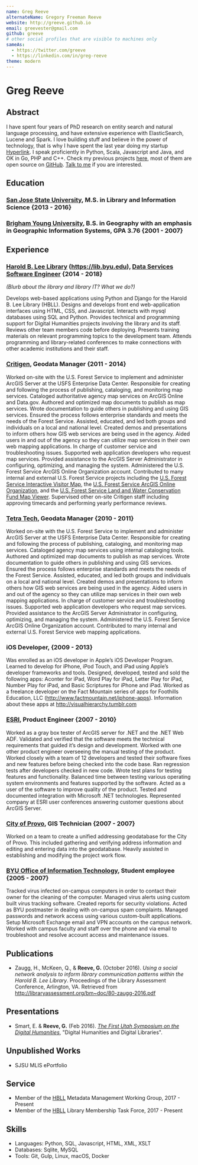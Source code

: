 ```yaml
---
name: Greg Reeve
alternateName: Gregory Freeman Reeve
website: http://greeve.github.io
email: greevester@gmail.com
github: greeve
# other social profiles that are visible to machines only
sameAs:
  - https://twitter.com/greeve
  - https://linkedin.com/in/greg-reeve
theme: modern
---
```


# Greg Reeve

## Abstract

I have spent four years of PhD research on entity search and natural language processing,
  and have extensive experience with ElasticSearch, Lucene and Spark.
I love building stuff and believe in the power of technology,
  that is why I have spent the last year doing my startup [Hyperlink](https://hyperlinkapp.com).
I speak proficiently in Python, Scala, Javascript and Java,
  and OK in Go, PHP and C++.
Check my previous projects [here](https://chunlianglyu.com/projects/),
  most of them are open source on [GitHub](https://github.com/cllu).
<a href="mailto:greevester@gmail.com">Talk to me</a> if you are interested.

## Education

### [San Jose State University][sjsu], M.S. in Library and Information Science {2013 - 2016}

### [Brigham Young University][byu], B.S. in Geography with an emphasis in Geographic Information Systems, GPA 3.76 {2001 - 2007}

[sjsu]: https://www.sjsu.edu/ (alumniOf)
[byu]: http://www.byu.edu/ (alumniOf)

## Experience

### [Harold B. Lee Library] (https://lib.byu.edu), [Data Services Software Engineer](https://lib.byu.edu/directory/greg-reeve/) {2014 - 2018}
*(Blurb about the library and library IT? What we do?)*

Develops web-based applications using Python and Django for the Harold B. Lee Library (HBLL). Designs and develops front end web-application interfaces using HTML, CSS, and Javascript. Interacts with mysql databases using SQL and Python. Provides technical and programming support for Digital Humanities projects involving the library and its staff. Reviews other team members code before deploying. Presents training materials on relevant programming topics to the development team. Attends programming and library-related conferences to make connections with other academic institutions and their staff. 

### [Critigen][critigen], Geodata Manager {2011 - 2014}

Worked on-site with the U.S. Forest Service to implement and administer ArcGIS Server at the USFS Enterprise Data Center. Responsible for creating and following the process of publishing, cataloging, and monitoring map services. Cataloged authoritative agency map services on ArcGIS Online and Data.gov. Authored and optimized map documents to publish as map services. Wrote documentation to guide others in publishing and using GIS services. Ensured the process follows enterprise standards and meets the needs of the Forest Service. Assisted, educated, and led both groups and individuals on a local and national level. Created demos and presentations to inform others how GIS web services are being used in the agency. Aided users in and out of the agency so they can utilize map services in their own web mapping applications. In charge of customer service and troubleshooting issues. Supported web application developers who request map services. Provided assistance to the ArcGIS Server Administrator in configuring, optimizing, and managing the system. Administered the U.S. Forest Service ArcGIS Online Organization account. Contributed to many internal and external U.S. Forest Service projects including the [U.S. Forest Service Interactive Visitor Map][ivm], the [U.S. Forest Service ArcGIS Online Organization][usfs-agol], and the [U.S. Forest Service Land and Water Conservation Fund Map Viewer][lwcf]. Supervised other on-site Critigen staff including approving timecards and performing yearly performance reviews.

[critigen]: http://www.critigen.com/
[ivm]: http://www.fs.fed.us/ivm/
[usfs-agol]: http://usfs.maps.arcgis.com/
[lwcf]: http://www.fs.fed.us/land/staff/LWCF/

### [Tetra Tech][tt], Geodata Manager {2010 - 2011}

Worked on-site with the U.S. Forest Service to implement and administer ArcGIS Server at the USFS Enterprise Data Center. Responsible for creating and following the process of publishing, cataloging, and monitoring map services. Cataloged agency map services using internal cataloging tools. Authored and optimized map documents to publish as map services. Wrote documentation to guide others in publishing and using GIS services. Ensured the process follows enterprise standards and meets the needs of the Forest Service. Assisted, educated, and led both groups and individuals on a local and national level. Created demos and presentations to inform others how GIS web services are being used in the agency. Aided users in and out of the agency so they can utilize map services in their own web mapping applications. In charge of customer service and troubleshooting issues. Supported web application developers who request map services. Provided assistance to the ArcGIS Server Administrator in configuring, optimizing, and managing the system. Administered the U.S. Forest Service ArcGIS Online Organization account. Contributed to many internal and external U.S. Forest Service web mapping applications.

[tt]: http://tetratech.com/

### iOS Developer, {2009 - 2013}

Was enrolled as an iOS developer in Apple’s iOS Developer Program. Learned to develop for iPhone, iPod Touch, and iPad using Apple’s developer frameworks and tools. Designed, developed, tested and sold the following apps: Aconter for iPad, Word Play for iPad, Letter Play for iPad, Number Play for iPad, and Basic Scriptures for iPhone and iPad. Worked as a freelance developer on the Fact Mountain series of apps for Foothills Education, LLC (<http://www.factmountain.net/iphone-apps>). Information about these apps at <http://visualhierarchy.tumblr.com>

### [ESRI][esri], Product Engineer {2007 - 2010}

Worked as a gray box tester of ArcGIS server for .NET and the .NET Web ADF. Validated and verified that the software meets the technical requirements that guided it’s design and development. Worked with one other product engineer overseeing the manual testing of the product. Worked closely with a team of 12 developers and tested their software fixes and new features before being checked into the code base. Ran regression tests after developers checked in new code. Wrote test plans for testing features and functionality. Balanced time between testing various operating system environments and features supported by the software. Acted as a user of the software to improve quality of the product. Tested and documented integration with Microsoft .NET technologies. Represented company at ESRI user conferences answering customer questions about ArcGIS Server.

[esri]: http://esri.com/

### [City of Provo][provo-city], GIS Technician {2007 - 2007}

Worked on a team to create a unified addressing geodatabase for the City of Provo. This included gathering and verifying address information and editing and entering data into the geodatabase. Heavily assisted in establishing and modifying the project work flow.

[provo-city]: http://www.provo.org/

### [BYU Office of Information Technology][oit], Student employee {2005 - 2007}

Tracked virus infected on-campus computers in order to contact their owner for the cleaning of the computer. Managed virus alerts using custom built virus tracking software. Created reports for security violations. Acted as BYU postmaster in dealing with on-campus spam complaints. Managed passwords and network access using various custom-built applications. Setup Microsoft Exchange email and VPN accounts on the campus network. Worked with campus faculty and staff over the phone and via email to troubleshoot and resolve account access and maintenance issues.

[oit]: https://it.byu.edu/

## Publications 

- Zaugg, H., McKeen, Q., & __Reeve, G.__ (October 2016). *Using a social network analysis to inform library communication patterns within the Harold B. Lee Library*. Proceedings of the Library Assessment Conference, Arlington, VA. Retrieved from <http://libraryassessment.org/bm~doc/80-zaugg-2016.pdf>

## Presentations

- Smart, E. & __Reeve, G.__ (Feb 2016). [*The First Utah Symposium on the Digital Humanities*][dhu1], "Digital Humanities and Digital Libraries". 

[dhu1]: https://web.archive.org/web/20160826211035/http://dhu1.byu.edu:80/

## Unpublished Works

- SJSU MLIS ePortfolio

## Service

- Member of the [HBLL](https://lib.byu.edu) Metadata Management Working Group, 2017 - Present
- Member of the [HBLL](https://lib.byu.edu) Library Membership Task Force, 2017 - Present

## Skills

- Languages: Python, SQL, Javascript, HTML, XML, XSLT
- Databases: Sqlite, MySQL
- Tools: Git, Gulp, Linux, macOS, Docker 

[Harold B. Lee Library]: https://lib.byu.edu/ (worksFor)
